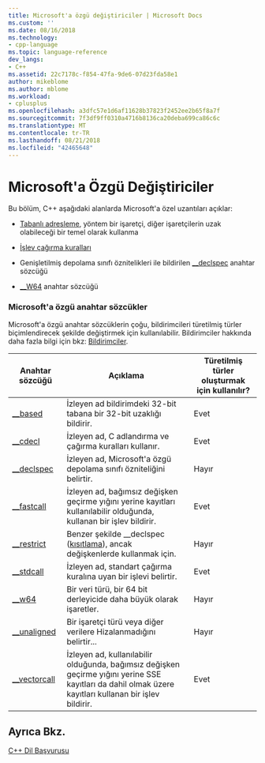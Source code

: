 ```yaml
---
title: Microsoft'a özgü değiştiriciler | Microsoft Docs
ms.custom: ''
ms.date: 08/16/2018
ms.technology:
- cpp-language
ms.topic: language-reference
dev_langs:
- C++
ms.assetid: 22c7178c-f854-47fa-9de6-07d23fda58e1
author: mikeblome
ms.author: mblome
ms.workload:
- cplusplus
ms.openlocfilehash: a3dfc57e1d6af11628b37823f2452ee2b65f8a7f
ms.sourcegitcommit: 7f3df9ff0310a4716b8136ca20deba699ca86c6c
ms.translationtype: MT
ms.contentlocale: tr-TR
ms.lasthandoff: 08/21/2018
ms.locfileid: "42465648"
---
```

# <a name="microsoft-specific-modifiers"></a>Microsoft'a Özgü Değiştiriciler
Bu bölüm, C++ aşağıdaki alanlarda Microsoft'a özel uzantıları açıklar:  
  
-   [Tabanlı adresleme](based-addressing.md), yöntem bir işaretçi, diğer işaretçilerin uzak olabileceği bir temel olarak kullanma  
  
-   [İşlev çağırma kuralları](calling-conventions.md)  
  
-   Genişletilmiş depolama sınıfı öznitelikleri ile bildirilen [__declspec](declspec.md) anahtar sözcüğü  
  
-   [__W64](w64.md) anahtar sözcüğü  

### <a name="microsoft-specific-keywords"></a>Microsoft'a özgü anahtar sözcükler  

Microsoft'a özgü anahtar sözcüklerin çoğu, bildirimcileri türetilmiş türler biçimlendirecek şekilde değiştirmek için kullanılabilir. Bildirimciler hakkında daha fazla bilgi için bkz: [Bildirimciler](overview-of-declarators.md).  

|Anahtar sözcüğü|Açıklama|Türetilmiş türler oluşturmak için kullanılır?|   
|-------------|-------------|---------------------------------|
|[__based](based-grammar.md)|İzleyen ad bildirimdeki 32-bit tabana bir 32-bit uzaklığı bildirir.|Evet|   
|[__cdecl](cdecl.md)|İzleyen ad, C adlandırma ve çağırma kuralları kullanır.|Evet|      
|[__declspec](declspec.md)|İzleyen ad, Microsoft'a özgü depolama sınıfı özniteliğini belirtir.|Hayır|    
|[__fastcall](fastcall.md)|İzleyen ad, bağımsız değişken geçirme yığını yerine kayıtları kullanılabilir olduğunda, kullanan bir işlev bildirir.|Evet|   
|[__restrict](extension-restrict.md)|Benzer şekilde __declspec ([kısıtlama](restrict.md)), ancak değişkenlerde kullanmak için.|Hayır|      
|[__stdcall](stdcall.md)|İzleyen ad, standart çağırma kuralına uyan bir işlevi belirtir.|Evet|     
|[__w64](w64.md)|Bir veri türü, bir 64 bit derleyicide daha büyük olarak işaretler.|Hayır|    
|[__unaligned](unaligned.md)|Bir işaretçi türü veya diğer verilere Hizalanmadığını belirtir...|Hayır|      
|[__vectorcall](vectorcall.md)|İzleyen ad, kullanılabilir olduğunda, bağımsız değişken geçirme yığını yerine SSE kayıtları da dahil olmak üzere kayıtları kullanan bir işlev bildirir.|Evet|      
    
## <a name="see-also"></a>Ayrıca Bkz.     
 [C++ Dil Başvurusu](cpp-language-reference.md)